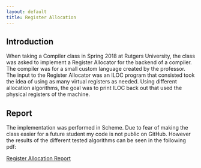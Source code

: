 ```yaml
---
layout: default
title: Register Allocation
---
```


## Introduction

When taking a Compiler class in Spring 2018 at Rutgers University, the class
was asked to implement a Register Allocator for the backend of a compiler.
The compiler was for a small custom language created by the professor. The
input to the Register Allocator was an ILOC program that consisted took
the idea of using as many virtual registers as needed. Using different
allocation algorithms, the goal was to print ILOC back out that used the
physical registers of the machine.

## Report

The implementation was performed in Scheme. Due to fear of making the class
easier for a future student my code is not public on GitHub. However the
results of the different tested algorithms can be seen in the following pdf:

[Register Allocation Report](pdf/RegisterAllocation.pdf)

